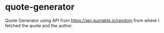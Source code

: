 # quote-generator
Quote Generator using API from https://api.quotable.io/random from where I fetched the quote and the author.
